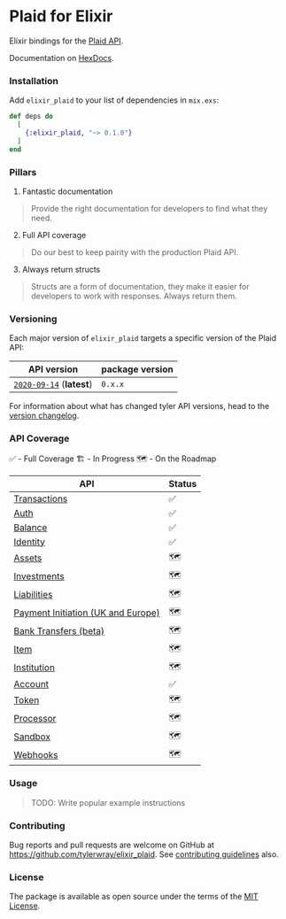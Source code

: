 # Plaid for Elixir

Elixir bindings for the [Plaid API](https://plaid.com/docs/api).

Documentation on [HexDocs](https://hexdocs.pm/elixir_plaid).

### Installation

Add `elixir_plaid` to your list of dependencies in `mix.exs`:

```elixir
def deps do
  [
    {:elixir_plaid, "~> 0.1.0"}
  ]
end
```

### Pillars

1. Fantastic documentation

> Provide the right documentation for developers to find what they need.

2. Full API coverage

> Do our best to keep pairity with the production Plaid API.

3. Always return structs

> Structs are a form of documentation, they make it easier for developers to work with responses. Always return them.

### Versioning

Each major version of `elixir_plaid` targets a specific version of the Plaid API:

| API version                                         | package version |
| --------------------------------------------------- | --------------- |
| [`2020-09-14`][api-version-2020-09-14] (**latest**) | `0.x.x`         |

For information about what has changed tyler API versions, head to the [version changelog][version-changelog].

### API Coverage

✅ - Full Coverage
🏗 - In Progress
🗺 - On the Roadmap

| API                                                                                                         | Status |
| ----------------------------------------------------------------------------------------------------------- | ------ |
| [Transactions](https://plaid.com/docs/api/products/#transactions)                                           | ✅     |
| [Auth](https://plaid.com/docs/api/products/#auth)                                                           | ✅     |
| [Balance](https://plaid.com/docs/api/products/#balance)                                                     | ✅     |
| [Identity](https://plaid.com/docs/api/products/#identity)                                                   | ✅      |
| [Assets](https://plaid.com/docs/api/products/#assets)                                                       | 🗺      |
| [Investments](https://plaid.com/docs/api/products/#investments)                                             | 🗺      |
| [Liabilities](https://plaid.com/docs/api/products/#liabilities)                                             | 🗺      |
| [Payment Initiation (UK and Europe)](https://plaid.com/docs/api/products/#payment-initiation-uk-and-europe) | 🗺      |
| [Bank Transfers (beta)](https://plaid.com/docs/api/products/#bank-transfers-beta)                           | 🗺      |
| [Item](https://plaid.com/docs/api/items/)                                                                   | 🗺      |
| [Institution](https://plaid.com/docs/api/institutions/)                                                     | 🗺      |
| [Account](https://plaid.com/docs/api/accounts/)                                                             | ✅     |
| [Token](https://plaid.com/docs/api/tokens/)                                                                 | 🗺      |
| [Processor](https://plaid.com/docs/api/processors/)                                                         | 🗺      |
| [Sandbox](https://plaid.com/docs/api/sandbox/)                                                              | 🗺      |
| [Webhooks](https://plaid.com/docs/api/webhooks/)                                                            | 🗺      |

### Usage

> TODO: Write popular example instructions

### Contributing

Bug reports and pull requests are welcome on GitHub at https://github.com/tylerwray/elixir_plaid. See [contributing guidelines](CONTRIBUTING.md) also.

### License

The package is available as open source under the terms of the [MIT License](http://opensource.org/licenses/MIT).

[version-changelog]: https://plaid.com/docs/api/versioning/
[api-version-2020-09-14]: https://plaid.com/docs/api/versioning/#2020-09-14
